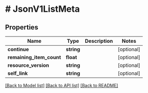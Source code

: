 # # JsonV1ListMeta

## Properties

Name | Type | Description | Notes
------------ | ------------- | ------------- | -------------
**continue** | **string** |  | [optional]
**remaining_item_count** | **float** |  | [optional]
**resource_version** | **string** |  | [optional]
**self_link** | **string** |  | [optional]

[[Back to Model list]](../../README.md#models) [[Back to API list]](../../README.md#endpoints) [[Back to README]](../../README.md)
